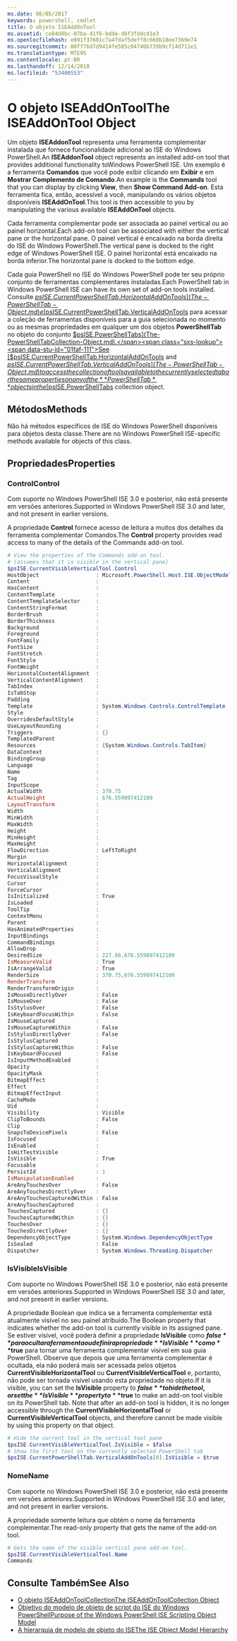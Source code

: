 ```yaml
---
ms.date: 06/05/2017
keywords: powershell, cmdlet
title: O objeto ISEAddOnTool
ms.assetid: ce84d8bc-07ba-41f6-bdde-d6f3fddcd1e3
ms.openlocfilehash: e091f37601c7a4fdaf5deff8c668b18ee7369e74
ms.sourcegitcommit: 00ff76d7d9414fe585c04740b739b9cf14d711e1
ms.translationtype: MTE95
ms.contentlocale: pt-BR
ms.lasthandoff: 12/14/2018
ms.locfileid: "53400553"
---
```

# <a name="the-iseaddontool-object"></a><span data-ttu-id="01faf-103">O objeto ISEAddOnTool</span><span class="sxs-lookup"><span data-stu-id="01faf-103">The ISEAddOnTool Object</span></span>

<span data-ttu-id="01faf-104">Um objeto **ISEAddonTool** representa uma ferramenta complementar instalada que fornece funcionalidade adicional ao ISE do Windows PowerShell.</span><span class="sxs-lookup"><span data-stu-id="01faf-104">An **ISEAddonTool** object represents an installed add-on tool that provides additional functionality toWindows PowerShell ISE.</span></span> <span data-ttu-id="01faf-105">Um exemplo é a ferramenta **Comandos** que você pode exibir clicando em **Exibir** e em **Mostrar Complemento de Comando**.</span><span class="sxs-lookup"><span data-stu-id="01faf-105">An example is the **Commands** tool that you can display by clicking **View**, then **Show Command Add-on**.</span></span> <span data-ttu-id="01faf-106">Esta ferramenta fica, então, acessível a você, manipulando os vários objetos disponíveis **ISEAddOnTool**.</span><span class="sxs-lookup"><span data-stu-id="01faf-106">This tool is then accessible to you by manipulating the various available **ISEAddOnTool** objects.</span></span>

<span data-ttu-id="01faf-107">Cada ferramenta complementar pode ser associada ao painel vertical ou ao painel horizontal.</span><span class="sxs-lookup"><span data-stu-id="01faf-107">Each add-on tool can be associated with either the vertical pane or the horizontal pane.</span></span> <span data-ttu-id="01faf-108">O painel vertical é encaixado na borda direita do ISE do Windows PowerShell.</span><span class="sxs-lookup"><span data-stu-id="01faf-108">The vertical pane is docked to the right edge of Windows PowerShell ISE.</span></span> <span data-ttu-id="01faf-109">O painel horizontal está encaixado na borda inferior.</span><span class="sxs-lookup"><span data-stu-id="01faf-109">The horizontal pane is docked to the bottom edge.</span></span>

<span data-ttu-id="01faf-110">Cada guia PowerShell no ISE do Windows PowerShell pode ter seu próprio conjunto de ferramentas complementares instaladas.</span><span class="sxs-lookup"><span data-stu-id="01faf-110">Each PowerShell tab in Windows PowerShell ISE can have its own set of add-on tools installed.</span></span> <span data-ttu-id="01faf-111">Consulte [$psISE.CurrentPowerShellTab.HorizontalAddOnTools](The-PowerShellTab-Object.md) e [$psISE.CurrentPowerShellTab.VerticalAddOnTools](The-PowerShellTab-Object.md) para acessar a coleção de ferramentas disponíveis para a guia selecionada no momento ou as mesmas propriedades em qualquer um dos objetos **PowerShellTab** no objeto do conjunto [$psISE.PowerShellTabs](The-PowerShellTabCollection-Object.md).</span><span class="sxs-lookup"><span data-stu-id="01faf-111">See [$psISE.CurrentPowerShellTab.HorizontalAddOnTools](The-PowerShellTab-Object.md) and [$psISE.CurrentPowerShellTab.VerticalAddOnTools](The-PowerShellTab-Object.md) to access the collection of tools available to the currently selected tab or the same properties on any of the **PowerShellTab** objects in the [$psISE.PowerShellTabs](The-PowerShellTabCollection-Object.md) collection object.</span></span>

## <a name="methods"></a><span data-ttu-id="01faf-112">Métodos</span><span class="sxs-lookup"><span data-stu-id="01faf-112">Methods</span></span>

<span data-ttu-id="01faf-113">Não há métodos específicos de ISE do Windows PowerShell disponíveis para objetos desta classe.</span><span class="sxs-lookup"><span data-stu-id="01faf-113">There are no Windows PowerShell ISE-specific methods available for objects of this class.</span></span>

## <a name="properties"></a><span data-ttu-id="01faf-114">Propriedades</span><span class="sxs-lookup"><span data-stu-id="01faf-114">Properties</span></span>

### <a name="control"></a><span data-ttu-id="01faf-115">Control</span><span class="sxs-lookup"><span data-stu-id="01faf-115">Control</span></span>

<span data-ttu-id="01faf-116">Com suporte no Windows PowerShell ISE 3.0 e posterior, não está presente em versões anteriores.</span><span class="sxs-lookup"><span data-stu-id="01faf-116">Supported in Windows PowerShell ISE 3.0 and later, and not present in earlier versions.</span></span>

<span data-ttu-id="01faf-117">A propriedade **Control** fornece acesso de leitura a muitos dos detalhes da ferramenta complementar Comandos.</span><span class="sxs-lookup"><span data-stu-id="01faf-117">The **Control** property provides read access to many of the details of the Commands add-on tool.</span></span>

```powershell
# View the properties of the Commands add-on tool.
# (assumes that it is visible in the vertical pane)
$psISE.CurrentVisibleVerticalTool.Control
HostObject                  : Microsoft.PowerShell.Host.ISE.ObjectModelRoot
Content                     :
HasContent                  :
ContentTemplate             :
ContentTemplateSelector     :
ContentStringFormat         :
BorderBrush                 :
BorderThickness             :
Background                  :
Foreground                  :
FontFamily                  :
FontSize                    :
FontStretch                 :
FontStyle                   :
FontWeight                  :
HorizontalContentAlignment  :
VerticalContentAlignment    :
TabIndex                    :
IsTabStop                   :
Padding                     :
Template                    : System.Windows.Controls.ControlTemplate
Style                       :
OverridesDefaultStyle       :
UseLayoutRounding           :
Triggers                    : {}
TemplatedParent             :
Resources                   : {System.Windows.Controls.TabItem}
DataContext                 :
BindingGroup                :
Language                    :
Name                        :
Tag                         :
InputScope                  :
ActualWidth                 : 370.75
ActualHeight                : 676.559097412109
LayoutTransform             :
Width                       :
MinWidth                    :
MaxWidth                    :
Height                      :
MinHeight                   :
MaxHeight                   :
FlowDirection               : LeftToRight
Margin                      :
HorizontalAlignment         :
VerticalAlignment           :
FocusVisualStyle            :
Cursor                      :
ForceCursor                 :
IsInitialized               : True
IsLoaded                    :
ToolTip                     :
ContextMenu                 :
Parent                      :
HasAnimatedProperties       :
InputBindings               :
CommandBindings             :
AllowDrop                   :
DesiredSize                 : 227.66,676.559097412109
IsMeasureValid              : True
IsArrangeValid              : True
RenderSize                  : 370.75,676.559097412109
RenderTransform             :
RenderTransformOrigin       :
IsMouseDirectlyOver         : False
IsMouseOver                 : False
IsStylusOver                : False
IsKeyboardFocusWithin       : False
IsMouseCaptured             :
IsMouseCaptureWithin        : False
IsStylusDirectlyOver        : False
IsStylusCaptured            :
IsStylusCaptureWithin       : False
IsKeyboardFocused           : False
IsInputMethodEnabled        :
Opacity                     :
OpacityMask                 :
BitmapEffect                :
Effect                      :
BitmapEffectInput           :
CacheMode                   :
Uid                         :
Visibility                  : Visible
ClipToBounds                : False
Clip                        :
SnapsToDevicePixels         : False
IsFocused                   :
IsEnabled                   :
IsHitTestVisible            :
IsVisible                   : True
Focusable                   :
PersistId                   : 1
IsManipulationEnabled       :
AreAnyTouchesOver           : False
AreAnyTouchesDirectlyOver   :
AreAnyTouchesCapturedWithin : False
AreAnyTouchesCaptured       :
TouchesCaptured             : {}
TouchesCapturedWithin       : {}
TouchesOver                 : {}
TouchesDirectlyOver         : {}
DependencyObjectType        : System.Windows.DependencyObjectType
IsSealed                    : False
Dispatcher                  : System.Windows.Threading.Dispatcher
```

### <a name="isvisible"></a><span data-ttu-id="01faf-118">IsVisible</span><span class="sxs-lookup"><span data-stu-id="01faf-118">IsVisible</span></span>

<span data-ttu-id="01faf-119">Com suporte no Windows PowerShell ISE 3.0 e posterior, não está presente em versões anteriores.</span><span class="sxs-lookup"><span data-stu-id="01faf-119">Supported in Windows PowerShell ISE 3.0 and later, and not present in earlier versions.</span></span>

<span data-ttu-id="01faf-120">A propriedade Boolean que indica se a ferramenta complementar está atualmente visível no seu painel atribuído.</span><span class="sxs-lookup"><span data-stu-id="01faf-120">The Boolean property that indicates whether the add-on tool is currently visible in its assigned pane.</span></span> <span data-ttu-id="01faf-121">Se estiver visível, você poderá definir a propriedade **IsVisible** como **$false** para ocultar a ferramenta ou definir a propriedade **IsVisible** como **$true** para tornar uma ferramenta complementar visível em sua guia PowerShell. Observe que depois que uma ferramenta complementar é ocultada, ela não poderá mais ser acessada pelos objetos **CurrentVisibleHorizontalTool** ou **CurrentVisibleVerticalTool** e, portanto, não pode ser tornada visível usando esta propriedade no objeto.</span><span class="sxs-lookup"><span data-stu-id="01faf-121">If it is visible, you can set the **IsVisible** property to **$false** to hide the tool, or set the **IsVisible** property to **$true** to make an add-on tool visible on its PowerShell tab. Note that after an add-on tool is hidden, it is no longer accessible through the **CurrentVisibleHorizontalTool** or **CurrentVisibleVerticalTool** objects, and therefore cannot be made visible by using this property on that object.</span></span>

```powershell
# Hide the current tool in the vertical tool pane
$psISE.CurrentVisibleVerticalTool.IsVisible = $false
# Show the first tool on the currently selected PowerShell tab
$psISE.CurrentPowerShellTab.VerticalAddOnTools[0].IsVisible = $true
```

### <a name="name"></a><span data-ttu-id="01faf-122">Nome</span><span class="sxs-lookup"><span data-stu-id="01faf-122">Name</span></span>

<span data-ttu-id="01faf-123">Com suporte no Windows PowerShell ISE 3.0 e posterior, não está presente em versões anteriores.</span><span class="sxs-lookup"><span data-stu-id="01faf-123">Supported in Windows PowerShell ISE 3.0 and later, and not present in earlier versions.</span></span>

<span data-ttu-id="01faf-124">A propriedade somente leitura que obtém o nome da ferramenta complementar.</span><span class="sxs-lookup"><span data-stu-id="01faf-124">The read-only property that gets the name of the add-on tool.</span></span>

```powershell
# Gets the name of the visible vertical pane add-on tool.
$psISE.CurrentVisibleVerticalTool.Name
Commands
```

## <a name="see-also"></a><span data-ttu-id="01faf-125">Consulte Também</span><span class="sxs-lookup"><span data-stu-id="01faf-125">See Also</span></span>

- [<span data-ttu-id="01faf-126">O objeto ISEAddOnToolCollection</span><span class="sxs-lookup"><span data-stu-id="01faf-126">The ISEAddOnToolCollection Object</span></span>](The-ISEAddOnToolCollection-Object.md)
- [<span data-ttu-id="01faf-127">Objetivo do modelo de objeto de script do ISE do Windows PowerShell</span><span class="sxs-lookup"><span data-stu-id="01faf-127">Purpose of the Windows PowerShell ISE Scripting Object Model</span></span>](Purpose-of-the-Windows-PowerShell-ISE-Scripting-Object-Model.md)
- [<span data-ttu-id="01faf-128">A hierarquia de modelo de objeto do ISE</span><span class="sxs-lookup"><span data-stu-id="01faf-128">The ISE Object Model Hierarchy</span></span>](The-ISE-Object-Model-Hierarchy.md)